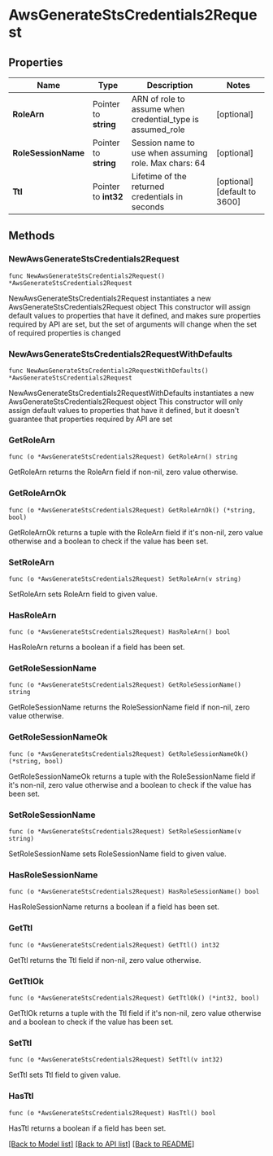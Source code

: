 # AwsGenerateStsCredentials2Request


## Properties

Name | Type | Description | Notes
------------ | ------------- | ------------- | -------------
**RoleArn** | Pointer to **string** | ARN of role to assume when credential_type is assumed_role | [optional] 
**RoleSessionName** | Pointer to **string** | Session name to use when assuming role. Max chars: 64 | [optional] 
**Ttl** | Pointer to **int32** | Lifetime of the returned credentials in seconds | [optional] [default to 3600]



## Methods


### NewAwsGenerateStsCredentials2Request

`func NewAwsGenerateStsCredentials2Request() *AwsGenerateStsCredentials2Request`

NewAwsGenerateStsCredentials2Request instantiates a new AwsGenerateStsCredentials2Request object
This constructor will assign default values to properties that have it defined,
and makes sure properties required by API are set, but the set of arguments
will change when the set of required properties is changed

### NewAwsGenerateStsCredentials2RequestWithDefaults

`func NewAwsGenerateStsCredentials2RequestWithDefaults() *AwsGenerateStsCredentials2Request`

NewAwsGenerateStsCredentials2RequestWithDefaults instantiates a new AwsGenerateStsCredentials2Request object
This constructor will only assign default values to properties that have it defined,
but it doesn't guarantee that properties required by API are set


### GetRoleArn

`func (o *AwsGenerateStsCredentials2Request) GetRoleArn() string`

GetRoleArn returns the RoleArn field if non-nil, zero value otherwise.

### GetRoleArnOk

`func (o *AwsGenerateStsCredentials2Request) GetRoleArnOk() (*string, bool)`

GetRoleArnOk returns a tuple with the RoleArn field if it's non-nil, zero value otherwise
and a boolean to check if the value has been set.

### SetRoleArn

`func (o *AwsGenerateStsCredentials2Request) SetRoleArn(v string)`

SetRoleArn sets RoleArn field to given value.


### HasRoleArn

`func (o *AwsGenerateStsCredentials2Request) HasRoleArn() bool`

HasRoleArn returns a boolean if a field has been set.




### GetRoleSessionName

`func (o *AwsGenerateStsCredentials2Request) GetRoleSessionName() string`

GetRoleSessionName returns the RoleSessionName field if non-nil, zero value otherwise.

### GetRoleSessionNameOk

`func (o *AwsGenerateStsCredentials2Request) GetRoleSessionNameOk() (*string, bool)`

GetRoleSessionNameOk returns a tuple with the RoleSessionName field if it's non-nil, zero value otherwise
and a boolean to check if the value has been set.

### SetRoleSessionName

`func (o *AwsGenerateStsCredentials2Request) SetRoleSessionName(v string)`

SetRoleSessionName sets RoleSessionName field to given value.


### HasRoleSessionName

`func (o *AwsGenerateStsCredentials2Request) HasRoleSessionName() bool`

HasRoleSessionName returns a boolean if a field has been set.




### GetTtl

`func (o *AwsGenerateStsCredentials2Request) GetTtl() int32`

GetTtl returns the Ttl field if non-nil, zero value otherwise.

### GetTtlOk

`func (o *AwsGenerateStsCredentials2Request) GetTtlOk() (*int32, bool)`

GetTtlOk returns a tuple with the Ttl field if it's non-nil, zero value otherwise
and a boolean to check if the value has been set.

### SetTtl

`func (o *AwsGenerateStsCredentials2Request) SetTtl(v int32)`

SetTtl sets Ttl field to given value.


### HasTtl

`func (o *AwsGenerateStsCredentials2Request) HasTtl() bool`

HasTtl returns a boolean if a field has been set.









[[Back to Model list]](../README.md#documentation-for-models) [[Back to API list]](../README.md#documentation-for-api-endpoints) [[Back to README]](../README.md)


